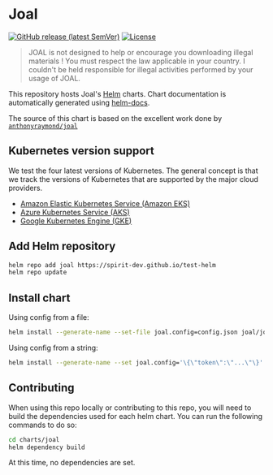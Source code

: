 # Joal

[![GitHub release (latest SemVer)](https://img.shields.io/github/v/release/spirit-dev/test-helm?style=for-the-badge)](https://github.com/spirit-dev/test-helm/releases/latest)
[![License](https://img.shields.io/github/license/spirit-dev/test-helm?style=for-the-badge)](https://opensource.org/licenses/AGPL-3.0)

> JOAL is not designed to help or encourage you downloading illegal materials ! You must respect the law applicable in your country. I couldn't be held responsible for illegal activities performed by your usage of JOAL.

This repository hosts Joal's [Helm](https://helm.sh) charts.
Chart documentation is automatically generated using [helm-docs](https://github.com/norwoodj/helm-docs).

The source of this chart is based on the excellent work done by [`anthonyraymond/joal`](https://github.com/anthonyraymond/joal)

## Kubernetes version support

We test the four latest versions of Kubernetes.
The general concept is that we track the versions of Kubernetes that are supported by the major cloud providers.

- [Amazon Elastic Kubernetes Service (Amazon EKS)](https://endoflife.date/amazon-eks)
- [Azure Kubernetes Service (AKS)](https://endoflife.date/azure-kubernetes-service)
- [Google Kubernetes Engine (GKE)](https://endoflife.date/google-kubernetes-engine)

## Add Helm repository

```bash
helm repo add joal https://spirit-dev.github.io/test-helm
helm repo update
```

## Install chart

Using config from a file:

```bash
helm install --generate-name --set-file joal.config=config.json joal/joal
```

Using config from a string:

```bash
helm install --generate-name --set joal.config='\{\"token\":\"...\"\}' joal/joal
```

## Contributing

When using this repo locally or contributing to this repo, you will need to build the dependencies used for each helm chart.
You can run the following commands to do so:

```bash
cd charts/joal
helm dependency build
```

At this time, no dependencies are set.
